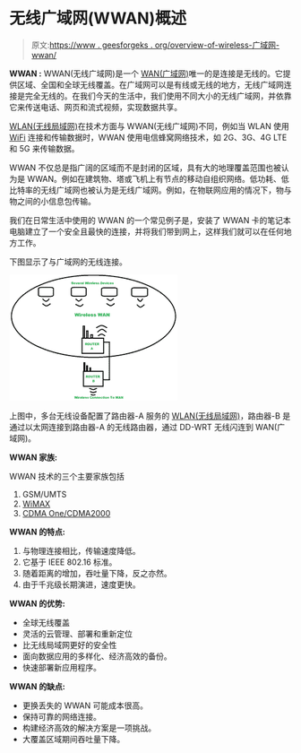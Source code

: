 # 无线广域网(WWAN)概述

> 原文:[https://www . geesforgeks . org/overview-of-wireless-广域网-wwan/](https://www.geeksforgeeks.org/overview-of-wireless-wide-area-network-wwan/)

**WWAN :** WWAN(无线广域网)是一个 [WAN(广域网)](https://www.geeksforgeeks.org/wan-full-form/)唯一的是连接是无线的。它提供区域、全国和全球无线覆盖。在广域网可以是有线或无线的地方，无线广域网连接是完全无线的。在我们今天的生活中，我们使用不同大小的无线广域网，并依靠它来传送电话、网页和流式视频，实现数据共享。

[WLAN(无线局域网)](https://www.geeksforgeeks.org/wlan-full-form/)在技术方面与 WWAN(无线广域网)不同，例如当 WLAN 使用 [WiFi](https://www.geeksforgeeks.org/basics-of-wi-fi/) 连接和传输数据时，WWAN 使用电信蜂窝网络技术，如 2G、3G、4G LTE 和 5G 来传输数据。

WWAN 不仅总是指广阔的区域而不是封闭的区域，具有大的地理覆盖范围也被认为是 WWAN。例如在建筑物、塔或飞机上有节点的移动自组织网络。低功耗、低比特率的无线广域网也被认为是无线广域网。例如，在物联网应用的情况下，物与物之间的小信息包传输。

我们在日常生活中使用的 WWAN 的一个常见例子是，安装了 WWAN 卡的笔记本电脑建立了一个安全且最快的连接，并将我们带到网上，这样我们就可以在任何地方工作。

下图显示了与广域网的无线连接。

![](img/50d7a52f3eb28ce07256764fa9b2cf20.png)

上图中，多台无线设备配置了路由器-A 服务的 [WLAN(无线局域网)](https://www.geeksforgeeks.org/wlan-full-form/)，路由器-B 是通过以太网连接到路由器-A 的无线路由器，通过 DD-WRT 无线闪连到 WAN(广域网)。

**WWAN 家族:**

WWAN 技术的三个主要家族包括

1.  GSM/UMTS
2.  [WiMAX](https://www.geeksforgeeks.org/wimax-in-computer-network/)
3.  [CDMA One/CDMA2000](https://www.geeksforgeeks.org/cdma-full-form/)

**WWAN 的特点:**

1.  与物理连接相比，传输速度降低。
2.  它基于 IEEE 802.16 标准。
3.  随着距离的增加，吞吐量下降，反之亦然。
4.  由于千兆级长期演进，速度更快。

**WWAN 的优势:**

*   全球无线覆盖
*   灵活的云管理、部署和重新定位
*   比无线局域网更好的安全性
*   面向数据应用的多样化、经济高效的备份。
*   快速部署新应用程序。

**WWAN 的缺点:**

*   更换丢失的 WWAN 可能成本很高。
*   保持可靠的网络连接。
*   构建经济高效的解决方案是一项挑战。
*   大覆盖区域期间吞吐量下降。